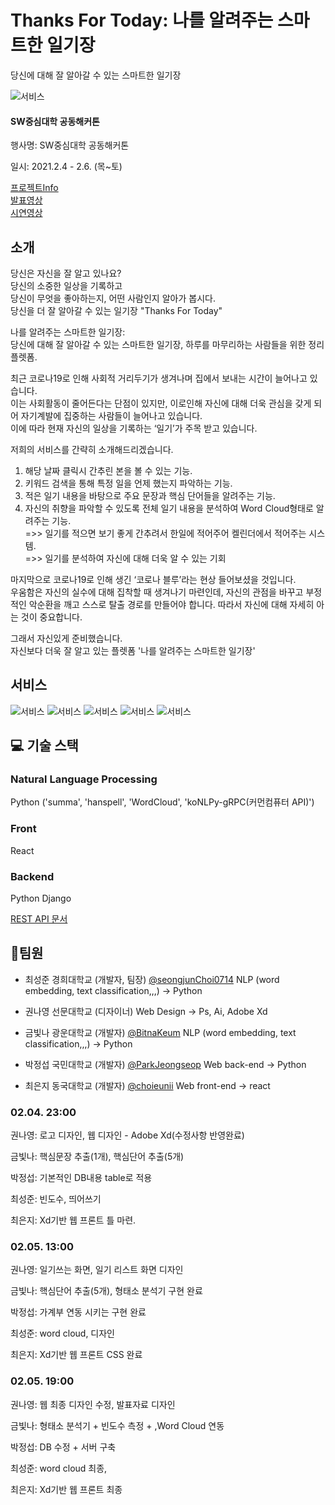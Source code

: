 # Thanks For Today: 나를 알려주는 스마트한 일기장
당신에 대해 잘 알아갈 수 있는 스마트한 일기장


![서비스](./Docs/img/Thanks%20for%20Today%20마무리_최종-01.jpg)

#### SW중심대학 공동해커톤

행사명: SW중심대학 공동해커톤

일시: 2021.2.4 - 2.6. (목~토)

[프로젝트Info](https://swhackathon.com/Team/Info/39)   
[발표영상](https://youtu.be/JZqDV9e2_E4)   
[시연영상](https://youtu.be/cevoZZ-MPNA)   

## 소개
당신은 자신을 잘 알고 있나요?   
당신의 소중한 일상을 기록하고   
당신이 무엇을 좋아하는지, 어떤 사람인지 알아가 봅시다.   
당신을 더 잘 알아갈 수 있는 일기장 "Thanks For Today"


나를 알려주는 스마트한 일기장:    
당신에 대해 잘 알아갈 수 있는 스마트한 일기장, 하루를 마무리하는 사람들을 위한 정리 플렛폼.

최근 코로나19로 인해 사회적 거리두기가 생겨나며 집에서 보내는 시간이 늘어나고 있습니다.    
이는 사회활동이 줄어든다는 단점이 있지만, 이로인해 자신에 대해 더욱 관심을 갖게 되어 자기계발에 집중하는 사람들이 늘어나고 있습니다.   
이에 따라 현재 자신의 일상을 기록하는 ‘일기’가 주목 받고 있습니다. 


저희의 서비스를 간략히 소개해드리겠습니다.

1. 해당 날짜 클릭시 간추린 본을 볼 수 있는 기능.   
2. 키워드 검색을 통해 특정 일을 언제 했는지 파악하는 기능.   
3. 적은 일기 내용을 바탕으로 주요 문장과 핵심 단어들을 알려주는 기능.   
4. 자신의 취향을 파악할 수 있도록 전체 일기 내용을 분석하여 Word Cloud형태로 알려주는 기능.   
=>> 일기를 적으면 보기 좋게 간추려서 한일에 적어주어 켈린더에서 적어주는 시스템.   
=>> 일기를 분석하여 자신에 대해 더욱 알 수 있는 기회

마지막으로 코로나19로 인해 생긴 ‘코로나 블루’라는 현상 들어보셨을 것입니다.   
우움함은 자신의 실수에 대해 집착할 때 생겨나기 마련인데, 자신의 관점을 바꾸고 부정적인 악순환을 깨고 스스로 탈출 경로를 만들어야 합니다. 따라서 자신에 대해 자세히 아는 것이 중요합니다. 

그래서 자신있게 준비했습니다.    
자신보다 더욱 잘 알고 있는 플렛폼 '나를 알려주는 스마트한 일기장'


## 서비스

![서비스](./Docs/img/Thanks%20for%20Today%20마무리_최종-15.jpg)
![서비스](./Docs/img/Thanks%20for%20Today%20마무리_최종-16.jpg)
![서비스](./Docs/img/Thanks%20for%20Today%20마무리_최종-17.jpg)
![서비스](./Docs/img/Thanks%20for%20Today%20마무리_최종-18.jpg)
![서비스](./Docs/img/Thanks%20for%20Today%20마무리_최종-19.jpg)

## :computer: 기술 스택

### Natural Language Processing
Python ('summa', 'hanspell', 'WordCloud', 'koNLPy-gRPC(커먼컴퓨터 API)')

### Front
React

### Backend
Python Django

[REST API 문서](https://github.com/seongjunChoi0714/ThanksForToday/blob/master/django-backend/README.md)


## :busts_in_silhouette:팀원

- 최성준 경희대학교 (개발자, 팀장) [@seongjunChoi0714](https://github.com/seongjunChoi0714) NLP (word embedding, text classification,,,) -> Python

- 권나영 선문대학교 (디자이너) Web Design -> Ps, Ai, Adobe Xd

- 금빛나 광운대학교 (개발자) [@BitnaKeum](https://github.com/BitnaKeum) NLP (word embedding, text classification,,,) -> Python

- 박정섭 국민대학교 (개발자) [@ParkJeongseop](https://github.com/ParkJeongseop) Web back-end -> Python

- 최은지 동국대학교 (개발자) [@choieunii](https://github.com/choieunii) Web front-end -> react





### 02.04. 23:00

권나영: 로고 디자인, 웹 디자인 - Adobe Xd(수정사항 반영완료)

금빛나: 핵심문장 추출(1개), 핵심단어 추출(5개)

박정섭: 기본적인 DB내용 table로 적용

최성준: 빈도수, 띄어쓰기

최은지: Xd기반 웹 프론트 틀 마련.


### 02.05. 13:00

권나영: 일기쓰는 화면, 일기 리스트 화면 디자인

금빛나: 핵심단어 추출(5개), 형태소 분석기 구현 완료

박정섭: 가계부 연동 시키는 구현 완료

최성준: word cloud, 디자인

최은지: Xd기반 웹 프론트 CSS 완료


### 02.05. 19:00


권나영: 웹 최종 디자인 수정, 발표자료 디자인

금빛나: 형태소 분석기 + 빈도수 측정 + ,Word Cloud 연동 

박정섭: DB 수정 + 서버 구축 

최성준: word cloud 최종, 

최은지: Xd기반 웹 프론트 최종
